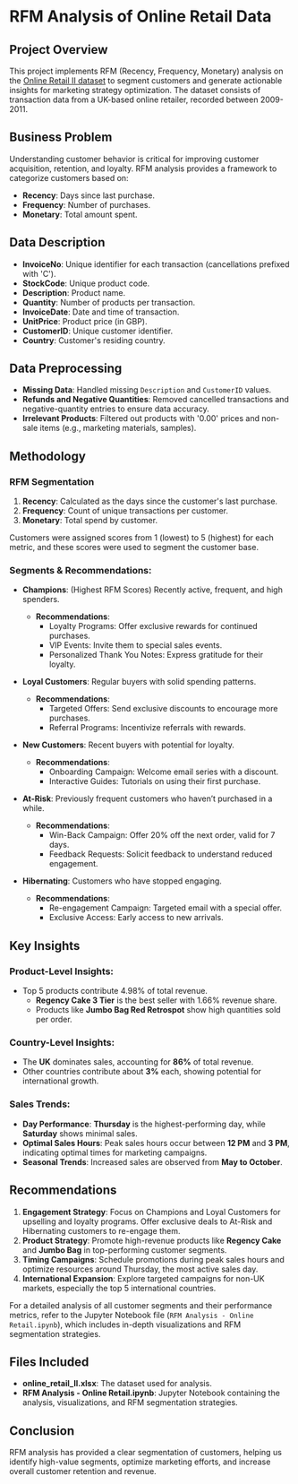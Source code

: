 # RFM Analysis of Online Retail Data

## Project Overview
This project implements RFM (Recency, Frequency, Monetary) analysis on the [Online Retail II dataset](https://archive.ics.uci.edu/ml/datasets/Online+Retail+II) to segment customers and generate actionable insights for marketing strategy optimization. The dataset consists of transaction data from a UK-based online retailer, recorded between 2009-2011.

## Business Problem
Understanding customer behavior is critical for improving customer acquisition, retention, and loyalty. RFM analysis provides a framework to categorize customers based on:

- **Recency**: Days since last purchase.
- **Frequency**: Number of purchases.
- **Monetary**: Total amount spent.

## Data Description
- **InvoiceNo**: Unique identifier for each transaction (cancellations prefixed with 'C').
- **StockCode**: Unique product code.
- **Description**: Product name.
- **Quantity**: Number of products per transaction.
- **InvoiceDate**: Date and time of transaction.
- **UnitPrice**: Product price (in GBP).
- **CustomerID**: Unique customer identifier.
- **Country**: Customer's residing country.

## Data Preprocessing
- **Missing Data**: Handled missing `Description` and `CustomerID` values.
- **Refunds and Negative Quantities**: Removed cancelled transactions and negative-quantity entries to ensure data accuracy.
- **Irrelevant Products**: Filtered out products with '0.00' prices and non-sale items (e.g., marketing materials, samples).

## Methodology

### RFM Segmentation
1. **Recency**: Calculated as the days since the customer's last purchase.
2. **Frequency**: Count of unique transactions per customer.
3. **Monetary**: Total spend by customer.

Customers were assigned scores from 1 (lowest) to 5 (highest) for each metric, and these scores were used to segment the customer base.

### Segments & Recommendations:

- **Champions**: (Highest RFM Scores) Recently active, frequent, and high spenders.
    - **Recommendations**: 
        - Loyalty Programs: Offer exclusive rewards for continued purchases.
        - VIP Events: Invite them to special sales events.
        - Personalized Thank You Notes: Express gratitude for their loyalty.

- **Loyal Customers**: Regular buyers with solid spending patterns.
    - **Recommendations**: 
        - Targeted Offers: Send exclusive discounts to encourage more purchases.
        - Referral Programs: Incentivize referrals with rewards.

- **New Customers**: Recent buyers with potential for loyalty.
    - **Recommendations**: 
        - Onboarding Campaign: Welcome email series with a discount.
        - Interactive Guides: Tutorials on using their first purchase.

- **At-Risk**: Previously frequent customers who haven’t purchased in a while.
    - **Recommendations**: 
        - Win-Back Campaign: Offer 20% off the next order, valid for 7 days.
        - Feedback Requests: Solicit feedback to understand reduced engagement.

- **Hibernating**: Customers who have stopped engaging.
    - **Recommendations**: 
        - Re-engagement Campaign: Targeted email with a special offer.
        - Exclusive Access: Early access to new arrivals.

## Key Insights

### Product-Level Insights:
- Top 5 products contribute 4.98% of total revenue.
  - **Regency Cake 3 Tier** is the best seller with 1.66% revenue share.
  - Products like **Jumbo Bag Red Retrospot** show high quantities sold per order.

### Country-Level Insights:
- The **UK** dominates sales, accounting for **86%** of total revenue.
- Other countries contribute about **3%** each, showing potential for international growth.

### Sales Trends:
- **Day Performance**: **Thursday** is the highest-performing day, while **Saturday** shows minimal sales.
- **Optimal Sales Hours**: Peak sales hours occur between **12 PM** and **3 PM**, indicating optimal times for marketing campaigns.
- **Seasonal Trends**: Increased sales are observed from **May to October**.

## Recommendations
1. **Engagement Strategy**: Focus on Champions and Loyal Customers for upselling and loyalty programs. Offer exclusive deals to At-Risk and Hibernating customers to re-engage them.
2. **Product Strategy**: Promote high-revenue products like **Regency Cake** and **Jumbo Bag** in top-performing customer segments.
3. **Timing Campaigns**: Schedule promotions during peak sales hours and optimize resources around Thursday, the most active sales day.
4. **International Expansion**: Explore targeted campaigns for non-UK markets, especially the top 5 international countries.

For a detailed analysis of all customer segments and their performance metrics, refer to the Jupyter Notebook file (`RFM Analysis - Online Retail.ipynb`), which includes in-depth visualizations and RFM segmentation strategies.

## Files Included
- **online_retail_II.xlsx**: The dataset used for analysis.
- **RFM Analysis - Online Retail.ipynb**: Jupyter Notebook containing the analysis, visualizations, and RFM segmentation strategies.

## Conclusion
RFM analysis has provided a clear segmentation of customers, helping us identify high-value segments, optimize marketing efforts, and increase overall customer retention and revenue.
